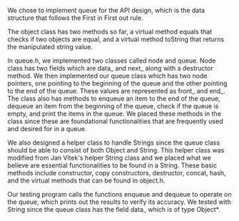 We chose to implement queue for the API design, which is the data structure that follows the First in First out rule. 

The object class has two methods so far, a virtual method equals that checks if two objects are equal, and a virtual method 
toString that returns the manipulated string value. 

In queue.h, we implemented two classes called node and queue. Node class has two fields which are data_ and next_ along with a 
destructor method. We then implemented our queue class which has two node pointers, one pointing to the beginning of the queue 
and the other pointing to the end of the queue. These values are represented as front_ and end_. The class also has methods to 
enqueue an item to the end of the queue, dequeue an item from the beginning of the queue, check if the queue is empty, and print
the items in the queue. We placed these methods in the class since these are foundational functionalities that are frequently used
and desired for in a queue. 

We also designed a helper class to handle Strings since the queue class should be able to consist of both Object and String. This helper class
was modified from Jan Vitek's helper String class and we placed what we believe are essential functionalities to be found in a String. These basic methods 
include constructor, copy constructors, destructor, concat, hash, and the virtual methods that can be found in object.h.

Our testing program calls the functions enqueue and dequeue to operate on the queue, which prints out the results to verify its accuracy. We tested
with String since the queue class has the field data_ which is of type Object*. 
